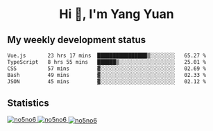 <h1 align="center">Hi 👋, I'm Yang Yuan</h1>


## My weekly development status
<!--START_SECTION:waka-->

```txt
Vue.js       23 hrs 17 mins  ████████████████▒░░░░░░░░   65.27 %
TypeScript   8 hrs 55 mins   ██████▒░░░░░░░░░░░░░░░░░░   25.01 %
CSS          57 mins         ▓░░░░░░░░░░░░░░░░░░░░░░░░   02.69 %
Bash         49 mins         ▓░░░░░░░░░░░░░░░░░░░░░░░░   02.33 %
JSON         45 mins         ▓░░░░░░░░░░░░░░░░░░░░░░░░   02.12 %
```

<!--END_SECTION:waka-->

## Statistics
<a href="https://github.com/anuraghazra/github-readme-stats">
  <img src="https://github-readme-stats.vercel.app/api/top-langs/?username=no5no6&theme=dracula" alt="no5no6">
</a>
<a href="https://github.com/anuraghazra/github-readme-stats">
  <img src="https://github-readme-stats.vercel.app/api?username=no5no6&show_icons=true&theme=dracula&line_height=40" alt="no5no6">
</a>
<a href="https://github.com/anuraghazra/github-readme-stats">
  <img align="center" src="https://github-readme-streak-stats.herokuapp.com/?user=no5no6&theme=dracula" alt="no5no6" />
</a>